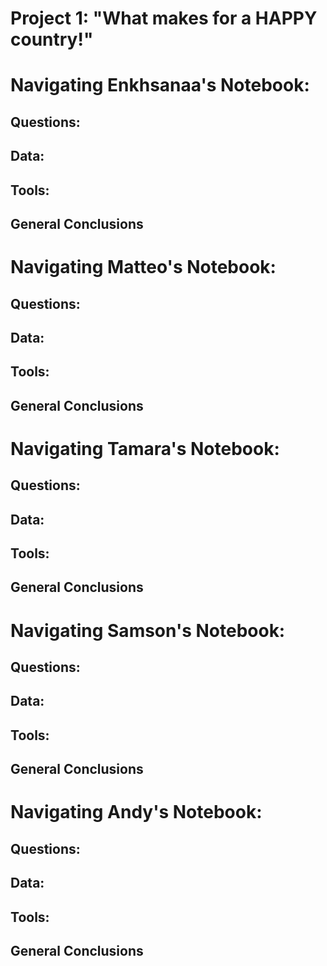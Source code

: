 # Project 1: "What makes for a HAPPY country!"

# **Navigating Enkhsanaa's Notebook:** 

## Questions: 


## Data: 


## Tools: 


## General Conclusions


# **Navigating Matteo's Notebook:**

## Questions: 


## Data: 



## Tools: 


## General Conclusions


# **Navigating Tamara's Notebook:** 

## Questions: 


## Data: 


## Tools: 


## General Conclusions


# **Navigating Samson's Notebook:** 

## Questions: 


## Data: 


## Tools: 


## General Conclusions


# **Navigating Andy's Notebook:** 

## Questions: 


## Data: 


## Tools: 


## General Conclusions

